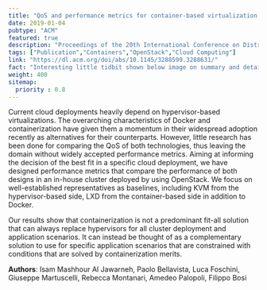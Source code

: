 ```yaml
---
title: "QoS and performance metrics for container-based virtualization in cloud environments"
date: 2019-01-04
pubtype: "ACM"
featured: true
description: "Proceedings of the 20th International Conference on Distributed Computing and Networking"
tags: ["Publication","Containers","OpenStack","Cloud Computing"]
link: "https://dl.acm.org/doi/abs/10.1145/3288599.3288631/"
fact: "Interesting little tidbit shown below image on summary and detail page"
weight: 400
sitemap:
  priority : 0.8
---
```


Current cloud deployments heavily depend on hypervisor-based virtualizations. The overarching characteristics of Docker and containerization have given them a momentum in their widespread adoption recently as alternatives for their counterparts. However, little research has been done for comparing the QoS of both technologies, thus leaving the domain without widely accepted performance metrics. Aiming at informing the decision of the best fit in a specific cloud deployment, we have designed performance metrics that compare the performance of both designs in an in-house cluster deployed by using OpenStack. We focus on well-established representatives as baselines, including KVM from the hypervisor-based side, LXD from the container-based side in addition to Docker. 

Our results show that containerization is not a predominant fit-all solution that can always replace hypervisors for all cluster deployment and application scenarios. It can instead be thought of as a complementary solution to use for specific application scenarios that are constrained with conditions that are solved by containerization merits.

**Authors**: Isam Mashhour Al Jawarneh, Paolo Bellavista, Luca Foschini, Giuseppe Martuscelli, Rebecca Montanari, Amedeo Palopoli, Filippo Bosi

